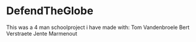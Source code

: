 # DefendTheGlobe

This was a 4 man schoolproject i have made with:
Tom Vandenbroele
Bert Verstraete
Jente Marmenout
